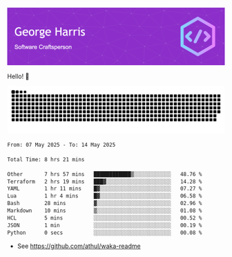 ![img](./assets/github-header.png)

Hello! :wave:

<div align="center">
  <img  src="https://raw.githubusercontent.com/1999AZZAR/1999AZZAR/readme/resources/grid-snake.svg" alt="snake" />
</div>

<!--START_SECTION:waka-->

```txt
From: 07 May 2025 - To: 14 May 2025

Total Time: 8 hrs 21 mins

Other       7 hrs 57 mins   ████████████▒░░░░░░░░░░░░   48.76 %
Terraform   2 hrs 19 mins   ███▓░░░░░░░░░░░░░░░░░░░░░   14.28 %
YAML        1 hr 11 mins    █▓░░░░░░░░░░░░░░░░░░░░░░░   07.27 %
Lua         1 hr 4 mins     █▓░░░░░░░░░░░░░░░░░░░░░░░   06.58 %
Bash        28 mins         ▓░░░░░░░░░░░░░░░░░░░░░░░░   02.96 %
Markdown    10 mins         ▒░░░░░░░░░░░░░░░░░░░░░░░░   01.08 %
HCL         5 mins          ░░░░░░░░░░░░░░░░░░░░░░░░░   00.52 %
JSON        1 min           ░░░░░░░░░░░░░░░░░░░░░░░░░   00.19 %
Python      0 secs          ░░░░░░░░░░░░░░░░░░░░░░░░░   00.08 %
```

<!--END_SECTION:waka-->

- See <https://github.com/athul/waka-readme>
